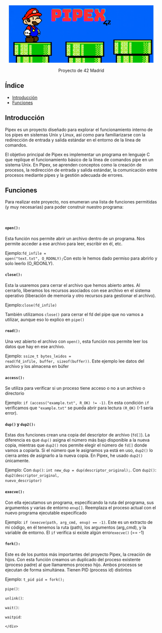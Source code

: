 
<!DOCTYPE html>
<html lang="es">
<head>
    <meta charset="UTF-8">
    <meta name="viewport" content="width=device-width, initial-scale=1.0">
</head>
<body>
    <div class="container">
        <p align = "center">
         <img src=./pipex_1.gif width="800"/></p>
        <p align = "center">Proyecto de 42 Madrid</p>
        <h2>Índice</h2>
        <ul>
            <li><a href="#intro">Introducción</a></li>
            <li><a href="#funciones">Funciones</a></li>
            <!-- Agrega más enlaces a otras secciones si es necesario -->
        </ul>
        <h2 id="intro">Introducción</h2>
        <p>Pipex es un proyecto diseñado para explorar el funcionamiento interno de los pipes en sistemas Unix y Linux, así como para familiarizarse con la redirección de entrada y salida estándar en el entorno de la línea de comandos.

El objetivo principal de Pipex es implementar un programa en lenguaje C que replique el funcionamiento básico de la línea de comandos pipe en un sistema Unix. En Pipex, se aprenden conceptos como la creación de procesos, la redirección de entrada y salida estándar, la comunicación entre procesos mediante pipes y la gestión adecuada de errores.</p>
        <h2 id="funciones">Funciones</h2>
        <p>Para realizar este proyecto, nos enumeran una lista de funciones permitidas (y muy necesarias) para poder construir nuestro programa:</p>
        <br>
        <p><h4><code>open():</code></h4>Esta función nos permite abrir un archivo dentro de un programa. Nos permite acceder a ese archivo para leer, escribir en él, etc.</p>
        <p>Ejemplo:<code>fd_infile = open("text.txt", O_RDONLY);</code>Con esto le hemos dado permiso para abrirlo y solo leerlo (O_RDONLY).</p>
        <p><h4><code>close():</code></h4>Esta la usaremos para cerrar el archivo que hemos abierto antes. Al cerrarlo, liberamos los recursos asociados con ese archivo en el sistema operativo (liberación de memoria y otro recursos para gestionar el archivo).</p>
        <p>Ejemplo:<code>close(fd_infile)</code>
        <p>También utilizamos <code>close()</code> para cerrar el fd del pipe que no vamos a utilizar, aunque eso lo explico en <code>pipe()</code></p>
        <p><h4><code>read():</code></h4>Una vez abierto el archivo con <code>open()</code>, esta función nos permite leer los datos que hay en ese archivo.</p>
        <p>Ejemplo: <code>ssize_t bytes_leidos = read(fd_infile, buffer, sizeof(buffer))</code>. Este ejemplo lee datos del archivo y los almacena en búfer</p>
        <p><h4><code>access():</code></h4>Se utiliza para verificar si un proceso tiene acceso o no a un archivo o directorio</p>
        <p>Ejemplo: <code>if (access("example.txt", R_OK) != -1)</code>. En esta condición <code>if</code> verificamos que <code>"example.txt"</code> se pueda abrir para lectura <code>(R_OK)</code> (-1 sería error).
        <p><h4><code>dup()</code> y <code>dup2():</code></h4>Estas dos funciones crean una copia del descriptor de archivo (<code>fd[]</code>). La diferencia es que <code>dup()</code> asigna el número más bajo disponible a la nueva copia, mientras que <code>dup2()</code> nos permite elegir el número de <code>fd[]</code> donde vamos a copiarla. Si el número que le asignamos ya está en uso, <code>dup2()</code> lo cierra antes de asignarlo a la nueva copia. En Pipex, he usado <code>dup2()</code> únicamente.</p>
        <p>Ejemplo: Con <code>dup()</code>: <code>int new_dup = dup(descriptor_original);</code>. Con <code>dup2()</code>: <code>dup2(descriptor_original, nuevo_descriptor)</code></p>
        <p><h4><code>execve():</code></h4> Con ella ejecutamos un programa, especificando la ruta del programa, sus argumentos y varias de entorno <code>envp[]</code>. Reemplaza el proceso actual con el nuevo programa ejecutable especificado</p>
        <p>Ejemplo: <code>if (execve(path, arg_cmd, envp) == -1)</code>. Este es un extracto de mi código, en él tenemos la ruta (path), los argumentos (arg_cmd), y la variable de entorno. El <code>if</code> verifica si existe algún error<code>execve()</code> (== -1)</p>
        <p><h4><code>fork():</code></h4>Este es de los puntos más importantes del proyecto Pipex, la creación de hijos. Con esta función creamos un duplicado del proceso existente (proceso padre) al que llamaremos proceso hijo. Ambos procesos se ejecutan de forma simultánea. Tienen PID (process id) distintos</p>
        <p>Ejemplo: <code>t_pid pid = fork();</code>
        <p><code>pipe()</code>:</p>
        <p><code>unlink()</code>:</p>
        <p><code>wait()</code>:</p>
        <p><code>waitpid</code>:</p>
        
    </div>
</body>
</html>
